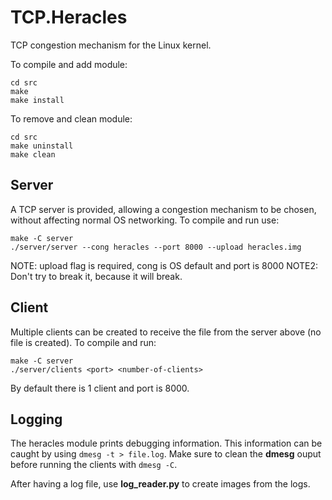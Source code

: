 # TCP.Heracles
TCP congestion mechanism for the Linux kernel.

To compile and add module:
```
cd src
make
make install
```

To remove and clean module:

```
cd src
make uninstall
make clean
```



## Server 
  A TCP server is provided, allowing a congestion mechanism to be chosen, without affecting normal OS networking. To compile and run use:
  
  ```
  make -C server
  ./server/server --cong heracles --port 8000 --upload heracles.img
  ```
  
  NOTE: upload flag is required, cong is OS default and port is 8000
  NOTE2: Don't try to break it, because it will break.
  


## Client

  Multiple clients can be created to receive the file from the server above (no file is created). To compile and run:
  
  ```
  make -C server
  ./server/clients <port> <number-of-clients> 
  ```
  By default there is 1 client and port is 8000.
  


## Logging 

The heracles module prints debugging information. This information can be caught by using `dmesg -t > file.log`. Make sure to clean the **dmesg** ouput before running the clients with `dmesg -C`.

After having a log file, use **log_reader.py** to create images from the logs.

  


